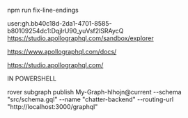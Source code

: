 npm run fix-line-endings

user:gh.bb40c18d-2da1-4701-8585-b80109254dc1:DqjlrU90_yuVsf2lSRAycQ
https://studio.apollographql.com/sandbox/explorer

https://www.apollographql.com/docs/

https://studio.apollographql.com/

IN POWERSHELL

rover subgraph publish My-Graph-hlhojn@current --schema "src/schema.gql" --name "chatter-backend" --routing-url "http://localhost:3000/graphql"
